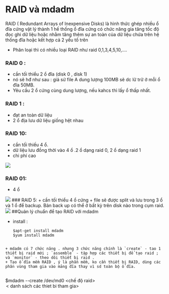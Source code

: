 # RAID và mdadm
 RAID ( Redundant Arrays of Inexpensive Disks) là hình thức ghép nhiều ổ đĩa cứng vật lý thành 1 hế thống ổ đĩa cứng có chức năng gia tăng tốc độ đọc ghi dữ liệu hoặc nhằm tăng thêm sự an toàn của dữ liệu chứa trên hệ thống đĩa hoặc kết hợp cả 2 yếu tố trên
 + Phân loại thì có nhiều loại RAID như raid 0,1,3,4,5,10,....
 
### RAID 0 :
 + cần tối thiểu 2 ổ đĩa (disk 0 , disk 1)
 + nó sẽ hđ như sau : giả sử file A dung lượng 100MB sẽ dc lữ trữ ở mỗi ổ đĩa 50MB.
 + Yêu cầu 2 ổ cứng cùng dung lượng, nếu kahcs thì lấy ổ thấp nhất. 
### RAID 1 :
 + đạt an toàn dữ liệu
 +  2 ổ địa lưu dữ liệu giống hệt nhau
### RAID 10:
 + cần tối thiếu 4 ổ.
 + dữ liệu lưu đồng thời vào 4 ổ .2 ổ dạng raid 0, 2 ổ dạng raid 1
 + chi phí cao
 <img src="http://i.imgur.com/ZNhGyqL.png" >

### RAID 01:
 + 4 ổ 
  <img src="http://i.imgur.com/RpS0muW.jpg" >
### RAID 5:
 + cần tối thiểu 4 ổ cứng  
 + file sẽ được split và lưu trong 3 ổ và 1 ổ để backup. Bản back up có thể ở bất kỳ trên disk nào trong cụm raid. 
<img src="blob:http://imgur.com/8087a271-5d3e-4abd-bb5c-d299587b0642">
##Quản lý chuẩn để tạo RAID với mdadm 

+ install :
  
  ```
  $apt-get install mdadm
  $yum install mdadm
 ```
 
+ mdadm có 7 chức năng . nhưng 3 chức năng chính là `create` - tao 1 thiết bị raid mới ; `assemble` - tập hợp các thiết bị để tạo raid ;  và `monitor` - theo dõi thiết bị raid .
+ Tạo ổ đĩa mềm RAID , ý là phần mềm, ko cần thiết bị RAID, dùng các phân vùng tham gia vào mảng đĩa thay vì sd toàn bộ ổ đĩa.
 
 
 ```
  $mdadm --create /dev/md0 <chế độ raid> <option> < danh sách các thiet bi tham gia>
 ```

